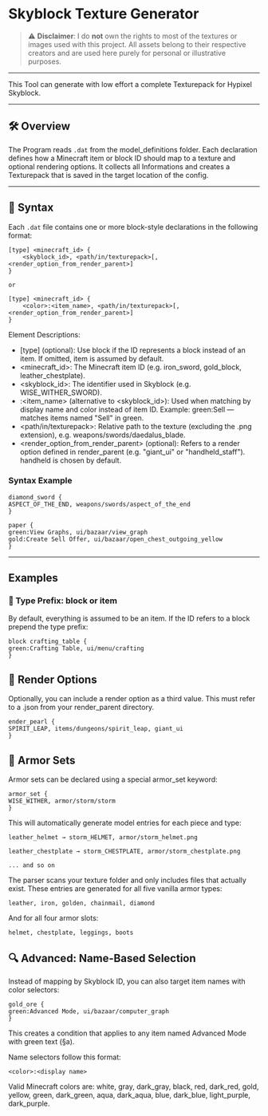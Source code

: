 # Skyblock Texture Generator

> ⚠️ **Disclaimer**: I do **not** own the rights to most of the textures or images used with this project. All assets belong to their respective creators and are used here purely for personal or illustrative purposes.

---
This Tool can generate with low effort a complete Texturepack for Hypixel Skyblock.

---

## 🛠️ Overview
The Program reads `.dat` from the model_definitions folder. 
Each declaration defines how a Minecraft item or block ID should map to a texture and optional rendering options.
It collects all Informations and creates a Texturepack that is saved in the target location of the config.

---

## 📝 Syntax

Each `.dat` file contains one or more block-style declarations in the following format:

```plaintext
[type] <minecraft_id> {
    <skyblock_id>, <path/in/texturepack>[, <render_option_from_render_parent>]
}

or

[type] <minecraft_id> {
    <color>:<item_name>, <path/in/texturepack>[, <render_option_from_render_parent>]
}
```

Element Descriptions:
 * [type] (optional):
    Use block if the ID represents a block instead of an item. If omitted, item is assumed by default.
 * <minecraft_id>:
    The Minecraft item ID (e.g. iron_sword, gold_block, leather_chestplate).
 * <skyblock_id>:
    The identifier used in Skyblock (e.g. WISE_WITHER_SWORD).
 * <color>:<item_name> (alternative to <skyblock_id>):
    Used when matching by display name and color instead of item ID.
    Example: green:Sell — matches items named "Sell" in green.
 * <path/in/texturepack>:
    Relative path to the texture (excluding the .png extension), e.g. weapons/swords/daedalus_blade.
 * <render_option_from_render_parent> (optional):
    Refers to a render option defined in render_parent (e.g. "giant_ui" or "handheld_staff"). handheld is chosen by default.

### Syntax Example
```plaintext
diamond_sword {
ASPECT_OF_THE_END, weapons/swords/aspect_of_the_end
}

paper {
green:View Graphs, ui/bazaar/view_graph
gold:Create Sell Offer, ui/bazaar/open_chest_outgoing_yellow
}
```

---
## Examples
### 🔄 Type Prefix: block or item

By default, everything is assumed to be an item.
If the ID refers to a block prepend the type prefix:

```plaintext
block crafting_table {
green:Crafting Table, ui/menu/crafting
}
```

## 🎨 Render Options
Optionally, you can include a render option as a third value. 
This must refer to a .json from your render_parent directory.
```plaintext
ender_pearl {
SPIRIT_LEAP, items/dungeons/spirit_leap, giant_ui
}
```

## 👕 Armor Sets
Armor sets can be declared using a special armor_set keyword:
```plaintext
armor_set {
WISE_WITHER, armor/storm/storm
}
```

This will automatically generate model entries for each piece and type:

    leather_helmet → storm_HELMET, armor/storm_helmet.png

    leather_chestplate → storm_CHESTPLATE, armor/storm_chestplate.png

    ... and so on

The parser scans your texture folder and only includes files that actually exist.
These entries are generated for all five vanilla armor types:

    leather, iron, golden, chainmail, diamond

And for all four armor slots:

    helmet, chestplate, leggings, boots

## 🔍 Advanced: Name-Based Selection

Instead of mapping by Skyblock ID, you can also target item names with color selectors:
```plaintext
gold_ore {
green:Advanced Mode, ui/bazaar/computer_graph
}
```

This creates a condition that applies to any item named Advanced Mode with green text (§a).

Name selectors follow this format:
```plaintext
<color>:<display name>
```

Valid Minecraft colors are: white, gray, dark_gray, black, red, dark_red, gold, yellow, green, dark_green, aqua, dark_aqua, blue, dark_blue, light_purple, dark_purple.
